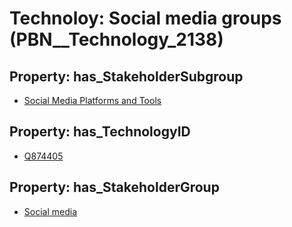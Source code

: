 # Technoloy: __Social media groups__ (PBN__Technology_2138)

## Property: has_StakeholderSubgroup

* [Social Media Platforms and Tools](PBN__TechSubgroup_33)

## Property: has_TechnologyID

* [Q874405](Q874405)

## Property: has_StakeholderGroup

* [Social media](PBN__TechGroup_1)

